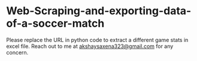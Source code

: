 # Web-Scraping-and-exporting-data-of-a-soccer-match
Please replace the URL in python code to extract a different game stats in excel file.
Reach out to me at akshaysaxena323@gmail.com for any concern.
